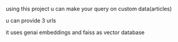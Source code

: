 using this project u can make your query on custom data(articles)



u can  provide 3 urls


it uses genai embeddings and faiss as vector database 

